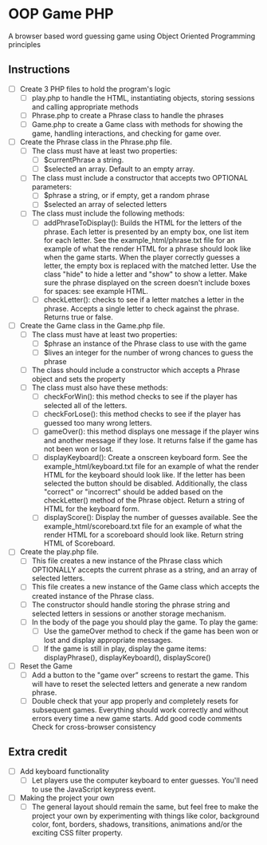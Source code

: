 # OOP Game PHP

A browser based word guessing game using Object Oriented Programming principles 

## Instructions

* [ ] Create 3 PHP files to hold the program's logic
  * [ ] play.php to handle the HTML, instantiating objects, storing sessions and calling appropriate methods
  * [ ] Phrase.php to create a Phrase class to handle the phrases
  * [ ] Game.php to create a Game class with methods for showing the game, handling interactions, and checking for game over.
* [ ] Create the Phrase class in the Phrase.php file.
  * [ ] The class must have at least two properties:
    * [ ] $currentPhrase a string.
    * [ ] $selected an array. Default to an empty array.
  * [ ] The class must include a constructor that accepts two OPTIONAL parameters:
    * [ ] $phrase a string, or if empty, get a random phrase
    * [ ] $selected an array of selected letters
  * [ ] The class must include the following methods:
    * [ ] addPhraseToDisplay(): Builds the HTML for the letters of the phrase. Each letter is presented by an empty box, one list item for each letter. See the example_html/phrase.txt file for an example of what the render HTML for a phrase should look like when the game starts. When the player correctly guesses a letter, the empty box is replaced with the matched letter. Use the class "hide" to hide a letter and "show" to show a letter. Make sure the phrase displayed on the screen doesn't include boxes for spaces: see example HTML.
    * [ ] checkLetter(): checks to see if a letter matches a letter in the phrase. Accepts a single letter to check against the phrase. Returns true or false.
* [ ] Create the Game class in the Game.php file.
  * [ ] The class must have at least two properties:
    * [ ] $phrase an instance of the Phrase class to use with the game
    * [ ] $lives an integer for the number of wrong chances to guess the phrase
  * [ ] The class should include a constructor which accepts a Phrase object and sets the property
  * [ ] The class must also have these methods:
    * [ ] checkForWin(): this method checks to see if the player has selected all of the letters.
    * [ ] checkForLose(): this method checks to see if the player has guessed too many wrong letters.
    * [ ] gameOver(): this method displays one message if the player wins and another message if they lose. It returns false if the game has not been won or lost.
    * [ ] displayKeyboard(): Create a onscreen keyboard form. See the example_html/keyboard.txt file for an example of what the render HTML for the keyboard should look like. If the letter has been selected the button should be disabled. Additionally, the class "correct" or "incorrect" should be added based on the checkLetter() method of the Phrase object. Return a string of HTML for the keyboard form.
    * [ ] displayScore(): Display the number of guesses available. See the example_html/scoreboard.txt file for an example of what the render HTML for a scoreboard should look like. Return string HTML of Scoreboard.
* [ ] Create the play.php file.
  * [ ] This file creates a new instance of the Phrase class which OPTIONALLY accepts the current phrase as a string, and an array of selected letters.
  * [ ] This file creates a new instance of the Game class which accepts the created instance of the Phrase class.
  * [ ] The constructor should handle storing the phrase string and selected letters in sessions or another storage mechanism.
  * [ ] In the body of the page you should play the game. To play the game:
    * [ ] Use the gameOver method to check if the game has been won or lost and display appropriate messages.
    * [ ] If the game is still in play, display the game items: displayPhrase(), displayKeyboard(), displayScore()
* [ ] Reset the Game
  * [ ] Add a button to the "game over” screens to restart the game. This will have to reset the selected letters and generate a new random phrase.
  * [ ] Double check that your app properly and completely resets for subsequent games. Everything should work correctly and without errors every time a new game starts.
Add good code comments
Check for cross-browser consistency

## Extra credit

* [ ] Add keyboard functionality
  * [ ] Let players use the computer keyboard to enter guesses. You'll need to use the JavaScript keypress event.
* [ ] Making the project your own
  * [ ] The general layout should remain the same, but feel free to make the project your own by experimenting with things like color, background color, font, borders, shadows, transitions, animations and/or the exciting CSS filter property.